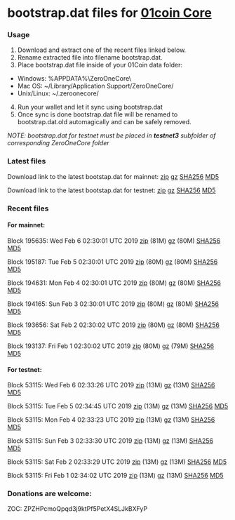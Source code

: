 # bootstrap.dat files for [01coin Core](https://01coin.io)

### Usage

1. Download and extract one of the recent files linked below.
2. Rename extracted file into filename bootstrap.dat.
3. Place bootstrap.dat file inside of your 01Coin data folder:
 - Windows: %APPDATA%\ZeroOneCore\
 - Mac OS: ~/Library/Application Support/ZeroOneCore/
 - Unix/Linux: ~/.zeroonecore/
4. Run your wallet and let it sync using bootstrap.dat
5. Once sync is done bootstrap.dat file will be renamed to bootstrap.dat.old automagically and can be safely removed.

_NOTE: bootstrap.dat for testnet must be placed in **testnet3** subfolder of corresponding ZeroOneCore folder_

### Latest files
Download link to the latest bootstap.dat for mainnet: [zip](https://files.01coin.io/mainnet/bootstrap.dat.zip) [gz](https://files.01coin.io/mainnet/bootstrap.dat.tar.gz) [SHA256](https://files.01coin.io/mainnet/sha256.txt) [MD5](https://files.01coin.io/mainnet/md5.txt)

Download link to the latest bootstap.dat for testnet: [zip](https://files.01coin.io/testnet/bootstrap.dat.zip) [gz](https://files.01coin.io/testnet/bootstrap.dat.tar.gz) [SHA256](https://files.01coin.io/testnet/sha256.txt) [MD5](https://files.01coin.io/testnet/md5.txt)

### Recent files

#### For mainnet:

Block 195635: Wed Feb  6 02:30:01 UTC 2019 [zip](https://files.01coin.io/mainnet/2019-02-06/bootstrap.dat.zip) (81M) [gz](https://files.01coin.io/mainnet/2019-02-06/bootstrap.dat.tar.gz) (80M) [SHA256](https://files.01coin.io/mainnet/2019-02-06/sha256.txt) [MD5](https://files.01coin.io/mainnet/2019-02-06/md5.txt)

Block 195187: Tue Feb  5 02:30:01 UTC 2019 [zip](https://files.01coin.io/mainnet/2019-02-05/bootstrap.dat.zip) (80M) [gz](https://files.01coin.io/mainnet/2019-02-05/bootstrap.dat.tar.gz) (80M) [SHA256](https://files.01coin.io/mainnet/2019-02-05/sha256.txt) [MD5](https://files.01coin.io/mainnet/2019-02-05/md5.txt)

Block 194631: Mon Feb  4 02:30:01 UTC 2019 [zip](https://files.01coin.io/mainnet/2019-02-04/bootstrap.dat.zip) (80M) [gz](https://files.01coin.io/mainnet/2019-02-04/bootstrap.dat.tar.gz) (80M) [SHA256](https://files.01coin.io/mainnet/2019-02-04/sha256.txt) [MD5](https://files.01coin.io/mainnet/2019-02-04/md5.txt)

Block 194165: Sun Feb  3 02:30:01 UTC 2019 [zip](https://files.01coin.io/mainnet/2019-02-03/bootstrap.dat.zip) (80M) [gz](https://files.01coin.io/mainnet/2019-02-03/bootstrap.dat.tar.gz) (80M) [SHA256](https://files.01coin.io/mainnet/2019-02-03/sha256.txt) [MD5](https://files.01coin.io/mainnet/2019-02-03/md5.txt)

Block 193656: Sat Feb  2 02:30:02 UTC 2019 [zip](https://files.01coin.io/mainnet/2019-02-02/bootstrap.dat.zip) (80M) [gz](https://files.01coin.io/mainnet/2019-02-02/bootstrap.dat.tar.gz) (80M) [SHA256](https://files.01coin.io/mainnet/2019-02-02/sha256.txt) [MD5](https://files.01coin.io/mainnet/2019-02-02/md5.txt)

Block 193137: Fri Feb  1 02:30:02 UTC 2019 [zip](https://files.01coin.io/mainnet/2019-02-01/bootstrap.dat.zip) (80M) [gz](https://files.01coin.io/mainnet/2019-02-01/bootstrap.dat.tar.gz) (79M) [SHA256](https://files.01coin.io/mainnet/2019-02-01/sha256.txt) [MD5](https://files.01coin.io/mainnet/2019-02-01/md5.txt)


#### For testnet:

Block 53115: Wed Feb  6 02:33:26 UTC 2019 [zip](https://files.01coin.io/testnet/2019-02-06/bootstrap.dat.zip) (13M) [gz](https://files.01coin.io/testnet/2019-02-06/bootstrap.dat.tar.gz) (13M) [SHA256](https://files.01coin.io/testnet/2019-02-06/sha256.txt) [MD5](https://files.01coin.io/testnet/2019-02-06/md5.txt)

Block 53115: Tue Feb  5 02:34:45 UTC 2019 [zip](https://files.01coin.io/testnet/2019-02-05/bootstrap.dat.zip) (13M) [gz](https://files.01coin.io/testnet/2019-02-05/bootstrap.dat.tar.gz) (13M) [SHA256](https://files.01coin.io/testnet/2019-02-05/sha256.txt) [MD5](https://files.01coin.io/testnet/2019-02-05/md5.txt)

Block 53115: Mon Feb  4 02:33:23 UTC 2019 [zip](https://files.01coin.io/testnet/2019-02-04/bootstrap.dat.zip) (13M) [gz](https://files.01coin.io/testnet/2019-02-04/bootstrap.dat.tar.gz) (13M) [SHA256](https://files.01coin.io/testnet/2019-02-04/sha256.txt) [MD5](https://files.01coin.io/testnet/2019-02-04/md5.txt)

Block 53115: Sun Feb  3 02:33:30 UTC 2019 [zip](https://files.01coin.io/testnet/2019-02-03/bootstrap.dat.zip) (13M) [gz](https://files.01coin.io/testnet/2019-02-03/bootstrap.dat.tar.gz) (13M) [SHA256](https://files.01coin.io/testnet/2019-02-03/sha256.txt) [MD5](https://files.01coin.io/testnet/2019-02-03/md5.txt)

Block 53115: Sat Feb  2 02:33:29 UTC 2019 [zip](https://files.01coin.io/testnet/2019-02-02/bootstrap.dat.zip) (13M) [gz](https://files.01coin.io/testnet/2019-02-02/bootstrap.dat.tar.gz) (13M) [SHA256](https://files.01coin.io/testnet/2019-02-02/sha256.txt) [MD5](https://files.01coin.io/testnet/2019-02-02/md5.txt)

Block 53115: Fri Feb  1 02:34:02 UTC 2019 [zip](https://files.01coin.io/testnet/2019-02-01/bootstrap.dat.zip) (13M) [gz](https://files.01coin.io/testnet/2019-02-01/bootstrap.dat.tar.gz) (13M) [SHA256](https://files.01coin.io/testnet/2019-02-01/sha256.txt) [MD5](https://files.01coin.io/testnet/2019-02-01/md5.txt)


### Donations are welcome:

ZOC: ZPZHPcmoQpqd3j9ktPf5PetX4SLJkBXFyP
